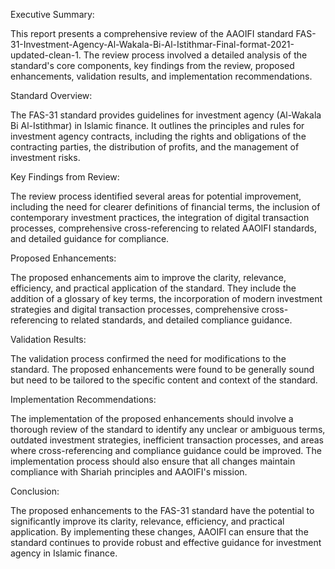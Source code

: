 Executive Summary:

This report presents a comprehensive review of the AAOIFI standard FAS-31-Investment-Agency-Al-Wakala-Bi-Al-Istithmar-Final-format-2021-updated-clean-1. The review process involved a detailed analysis of the standard's core components, key findings from the review, proposed enhancements, validation results, and implementation recommendations. 

Standard Overview:

The FAS-31 standard provides guidelines for investment agency (Al-Wakala Bi Al-Istithmar) in Islamic finance. It outlines the principles and rules for investment agency contracts, including the rights and obligations of the contracting parties, the distribution of profits, and the management of investment risks. 

Key Findings from Review:

The review process identified several areas for potential improvement, including the need for clearer definitions of financial terms, the inclusion of contemporary investment practices, the integration of digital transaction processes, comprehensive cross-referencing to related AAOIFI standards, and detailed guidance for compliance. 

Proposed Enhancements:

The proposed enhancements aim to improve the clarity, relevance, efficiency, and practical application of the standard. They include the addition of a glossary of key terms, the incorporation of modern investment strategies and digital transaction processes, comprehensive cross-referencing to related standards, and detailed compliance guidance. 

Validation Results:

The validation process confirmed the need for modifications to the standard. The proposed enhancements were found to be generally sound but need to be tailored to the specific content and context of the standard. 

Implementation Recommendations:

The implementation of the proposed enhancements should involve a thorough review of the standard to identify any unclear or ambiguous terms, outdated investment strategies, inefficient transaction processes, and areas where cross-referencing and compliance guidance could be improved. The implementation process should also ensure that all changes maintain compliance with Shariah principles and AAOIFI's mission. 

Conclusion:

The proposed enhancements to the FAS-31 standard have the potential to significantly improve its clarity, relevance, efficiency, and practical application. By implementing these changes, AAOIFI can ensure that the standard continues to provide robust and effective guidance for investment agency in Islamic finance.